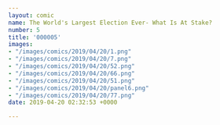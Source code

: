 ```yaml
---
layout: comic
name: The World's Largest Election Ever- What Is At Stake?
number: 5
title: '000005'
images:
- "/images/comics/2019/04/20/1.png"
- "/images/comics/2019/04/20/7.png"
- "/images/comics/2019/04/20/52.png"
- "/images/comics/2019/04/20/66.png"
- "/images/comics/2019/04/20/51.png"
- "/images/comics/2019/04/20/panel6.png"
- "/images/comics/2019/04/20/77.png"
date: 2019-04-20 02:32:53 +0000

---
```

